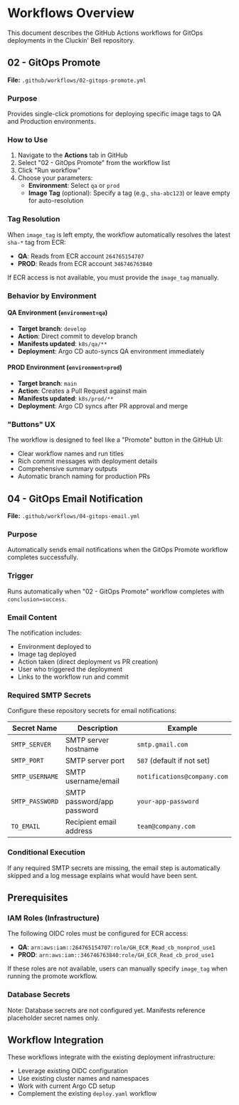 # Workflows Overview

This document describes the GitHub Actions workflows for GitOps deployments in the Cluckin' Bell repository.

## 02 - GitOps Promote

**File:** `.github/workflows/02-gitops-promote.yml`

### Purpose
Provides single-click promotions for deploying specific image tags to QA and Production environments.

### How to Use
1. Navigate to the **Actions** tab in GitHub
2. Select "02 - GitOps Promote" from the workflow list
3. Click "Run workflow"
4. Choose your parameters:
   - **Environment**: Select `qa` or `prod`
   - **Image Tag** (optional): Specify a tag (e.g., `sha-abc123`) or leave empty for auto-resolution

### Tag Resolution
When `image_tag` is left empty, the workflow automatically resolves the latest `sha-*` tag from ECR:
- **QA**: Reads from ECR account `264765154707` 
- **PROD**: Reads from ECR account `346746763840`

If ECR access is not available, you must provide the `image_tag` manually.

### Behavior by Environment

#### QA Environment (`environment=qa`)
- **Target branch**: `develop`
- **Action**: Direct commit to develop branch
- **Manifests updated**: `k8s/qa/**`
- **Deployment**: Argo CD auto-syncs QA environment immediately

#### PROD Environment (`environment=prod`)  
- **Target branch**: `main`
- **Action**: Creates a Pull Request against main
- **Manifests updated**: `k8s/prod/**`
- **Deployment**: Argo CD syncs after PR approval and merge

### "Buttons" UX
The workflow is designed to feel like a "Promote" button in the GitHub UI:
- Clear workflow names and run titles
- Rich commit messages with deployment details
- Comprehensive summary outputs
- Automatic branch naming for production PRs

## 04 - GitOps Email Notification

**File:** `.github/workflows/04-gitops-email.yml`

### Purpose
Automatically sends email notifications when the GitOps Promote workflow completes successfully.

### Trigger
Runs automatically when "02 - GitOps Promote" workflow completes with `conclusion=success`.

### Email Content
The notification includes:
- Environment deployed to
- Image tag deployed
- Action taken (direct deployment vs PR creation)
- User who triggered the deployment
- Links to the workflow run and commit

### Required SMTP Secrets
Configure these repository secrets for email notifications:

| Secret Name | Description | Example |
|-------------|-------------|---------|
| `SMTP_SERVER` | SMTP server hostname | `smtp.gmail.com` |
| `SMTP_PORT` | SMTP server port | `587` (default if not set) |
| `SMTP_USERNAME` | SMTP username/email | `notifications@company.com` |
| `SMTP_PASSWORD` | SMTP password/app password | `your-app-password` |
| `TO_EMAIL` | Recipient email address | `team@company.com` |

### Conditional Execution
If any required SMTP secrets are missing, the email step is automatically skipped and a log message explains what would have been sent.

## Prerequisites

### IAM Roles (Infrastructure)
The following OIDC roles must be configured for ECR access:
- **QA**: `arn:aws:iam::264765154707:role/GH_ECR_Read_cb_nonprod_use1`
- **PROD**: `arn:aws:iam::346746763840:role/GH_ECR_Read_cb_prod_use1`

If these roles are not available, users can manually specify `image_tag` when running the promote workflow.

### Database Secrets
Note: Database secrets are not configured yet. Manifests reference placeholder secret names only.

## Workflow Integration

These workflows integrate with the existing deployment infrastructure:
- Leverage existing OIDC configuration
- Use existing cluster names and namespaces  
- Work with current Argo CD setup
- Complement the existing `deploy.yaml` workflow